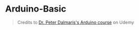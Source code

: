# Arduino-Basic

> Credits to [Dr. Peter Dalmaris's Arduino course](https://www.udemy.com/arduino-sbs-17gs/) on Udemy
